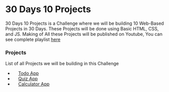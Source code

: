 # 30 Days 10 Projects
30 Days 10 Projects is a Challenge where we will be building 10  Web-Based Projects in 30 Days. These Projects will be done using Basic HTML, CSS, and JS.
Making of All these Projects will be published on Youtube, You can see complete playlist [here](https://www.youtube.com/watch?v=thViyi_qwYQ&list=PLKv2yXJEPd60vhf4817Yy_S7b49KARb3g)

### Projects
List of all Projects we will be building in this Challenge
- [<img src="https://i0.wp.com/tommydesrochers.com/wp-content/uploads/2017/09/YouTube-icon-400x400-e1507088105162.png?fit=383%2C271&ssl=1" style="height:13px">](https://www.youtube.com/watch?v=thViyi_qwYQ) [Todo App](https://github.com/semikolan-co/Todo) 
- [<img src="https://i0.wp.com/tommydesrochers.com/wp-content/uploads/2017/09/YouTube-icon-400x400-e1507088105162.png?fit=383%2C271&ssl=1" style="height:13px">](https://www.youtube.com/watch?v=3v3MjQH1I-Q) [Quiz App](https://github.com/semikolan-co/Quiz-app-JS) 
- [<img src="https://i0.wp.com/tommydesrochers.com/wp-content/uploads/2017/09/YouTube-icon-400x400-e1507088105162.png?fit=383%2C271&ssl=1" style="height:13px">](https://www.youtube.com/watch?v=3v3MjQH1I-Q) [Calculator App](https://github.com/semikolan-co/Calculator-JS) 
